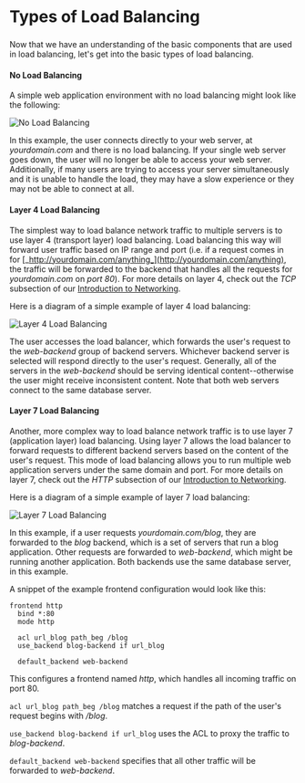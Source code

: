 # Types of Load Balancing

###  <a id="types-of-load-balancing"></a>

Now that we have an understanding of the basic components that are used in load balancing, let's get into the basic types of load balancing.

#### No Load Balancing <a id="no-load-balancing"></a>

A simple web application environment with no load balancing might look like the following:

![No Load Balancing](https://assets.digitalocean.com/articles/HAProxy/web_server.png)

In this example, the user connects directly to your web server, at _yourdomain.com_ and there is no load balancing. If your single web server goes down, the user will no longer be able to access your web server. Additionally, if many users are trying to access your server simultaneously and it is unable to handle the load, they may have a slow experience or they may not be able to connect at all.

#### Layer 4 Load Balancing <a id="layer-4-load-balancing"></a>

The simplest way to load balance network traffic to multiple servers is to use layer 4 \(transport layer\) load balancing. Load balancing this way will forward user traffic based on IP range and port \(i.e. if a request comes in for [_http://yourdomain.com/anything_](http://yourdomain.com/anything), the traffic will be forwarded to the backend that handles all the requests for _yourdomain.com_ on _port 80_\). For more details on layer 4, check out the _TCP_ subsection of our [Introduction to Networking](https://www.digitalocean.com/community/tutorials/an-introduction-to-networking-terminology-interfaces-and-protocols#protocols).

Here is a diagram of a simple example of layer 4 load balancing:

![Layer 4 Load Balancing](https://assets.digitalocean.com/articles/HAProxy/layer_4_load_balancing.png)

The user accesses the load balancer, which forwards the user's request to the _web-backend_ group of backend servers. Whichever backend server is selected will respond directly to the user's request. Generally, all of the servers in the _web-backend_ should be serving identical content--otherwise the user might receive inconsistent content. Note that both web servers connect to the same database server.

#### Layer 7 Load Balancing <a id="layer-7-load-balancing"></a>

Another, more complex way to load balance network traffic is to use layer 7 \(application layer\) load balancing. Using layer 7 allows the load balancer to forward requests to different backend servers based on the content of the user's request. This mode of load balancing allows you to run multiple web application servers under the same domain and port. For more details on layer 7, check out the _HTTP_ subsection of our [Introduction to Networking](https://www.digitalocean.com/community/tutorials/an-introduction-to-networking-terminology-interfaces-and-protocols#protocols).

Here is a diagram of a simple example of layer 7 load balancing:

![Layer 7 Load Balancing](https://assets.digitalocean.com/articles/HAProxy/layer_7_load_balancing.png)

In this example, if a user requests _yourdomain.com/blog_, they are forwarded to the _blog_ backend, which is a set of servers that run a blog application. Other requests are forwarded to _web-backend_, which might be running another application. Both backends use the same database server, in this example.

A snippet of the example frontend configuration would look like this:

```text
frontend http
  bind *:80
  mode http

  acl url_blog path_beg /blog
  use_backend blog-backend if url_blog

  default_backend web-backend
```

This configures a frontend named _http_, which handles all incoming traffic on port 80.

`acl url_blog path_beg /blog` matches a request if the path of the user's request begins with _/blog_.

`use_backend blog-backend if url_blog` uses the ACL to proxy the traffic to _blog-backend_.

`default_backend web-backend` specifies that all other traffic will be forwarded to _web-backend_.

